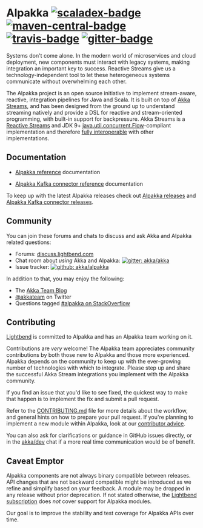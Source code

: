 Alpakka [![scaladex-badge][]][scaladex] [![maven-central-badge][]][maven-central] [![travis-badge][]][travis] [![gitter-badge][]][gitter]
=======

[scaladex]:              https://index.scala-lang.org/akka/alpakka
[scaladex-badge]:        https://index.scala-lang.org/akka/alpakka/latest.svg
[maven-central]:         https://search.maven.org/#search%7Cga%7C1%7Cakka-stream-alpakka
[maven-central-badge]:   https://maven-badges.herokuapp.com/maven-central/com.lightbend.akka/akka-stream-alpakka-file_2.12/badge.svg
[travis]:                https://travis-ci.org/akka/alpakka
[travis-badge]:          https://travis-ci.org/akka/alpakka.svg?branch=master
[gitter]:                https://gitter.im/akka/akka
[gitter-badge]:          https://badges.gitter.im/akka/akka.svg

Systems don't come alone. In the modern world of microservices and cloud deployment, new components must interact with legacy systems, making integration an important key to success. Reactive Streams give us a technology-independent tool to let these heterogeneous systems communicate without overwhelming each other.

The Alpakka project is an open source initiative to implement stream-aware, reactive, integration pipelines for Java and Scala. It is built on top of [Akka Streams](https://doc.akka.io/docs/akka/current/stream/index.html), and has been designed from the ground up to understand streaming natively and provide a DSL for reactive and stream-oriented programming, with built-in support for backpressure. Akka Streams is a [Reactive Streams](http://www.reactive-streams.org/) and JDK 9+ [java.util.concurrent.Flow](https://docs.oracle.com/javase/10/docs/api/java/util/concurrent/Flow.html)-compliant implementation and therefore [fully interoperable](https://doc.akka.io/docs/akka/current/general/stream/stream-design.html#interoperation-with-other-reactive-streams-implementations) with other implementations.


Documentation
-------------

- [Alpakka reference](https://doc.akka.io/docs/alpakka/current/) documentation

- [Alpakka Kafka connector reference](https://doc.akka.io/docs/akka-stream-kafka/current/) documentation

To keep up with the latest Alpakka releases check out [Alpakka releases](https://github.com/akka/alpakka/releases) and [Alpakka Kafka connector releases](https://github.com/akka/alpakka-kafka/releases).


Community
---------

You can join these forums and chats to discuss and ask Akka and Alpakka related questions:

- Forums: [discuss.lightbend.com](https://discuss.lightbend.com/c/akka/streams-and-alpakka)
- Chat room about *using* Akka and Alpakka: [![gitter: akka/akka](https://img.shields.io/badge/gitter%3A-akka%2Fakka-blue.svg?style=flat-square)](https://gitter.im/akka/akka)
- Issue tracker: [![github: akka/alpakka](https://img.shields.io/badge/github%3A-issues-blue.svg?style=flat-square)](https://github.com/akka/alpakka/issues)

In addition to that, you may enjoy the following:

- The [Akka Team Blog](https://akka.io/blog/)
- [@akkateam](https://twitter.com/akkateam) on Twitter
- Questions tagged [#alpakka on StackOverflow](http://stackoverflow.com/questions/tagged/alpakka)



Contributing
------------

[Lightbend](https://www.lightbend.com/) is committed to Alpakka and has an Alpakka team working on it.

Contributions are *very* welcome! The Alpakka team appreciates community contributions by both those new to Alpakka and those more experienced.
Alpakka depends on the community to keep up with the ever-growing number of technologies with which to integrate. Please step up and share the successful Akka Stream integrations you implement with the Alpakka community.

If you find an issue that you'd like to see fixed, the quickest way to make that happen is to implement the fix and submit a pull request.

Refer to the [CONTRIBUTING.md](CONTRIBUTING.md) file for more details about the workflow, and general hints on how to prepare your pull request. If you're planning to implement a new module within Alpakka, look at our [contributor advice](contributor-advice.md).

You can also ask for clarifications or guidance in GitHub issues directly, or in the [akka/dev](https://gitter.im/akka/dev) chat if a more real time communication would be of benefit.



Caveat Emptor
-------------

Alpakka components are not always binary compatible between releases. API changes that are not backward compatible might be introduced as we refine and simplify based on your feedback. A module may be dropped in any release without prior deprecation. If not stated otherwise, the [Lightbend subscription](https://www.lightbend.com/subscription) does *not* cover support for Alpakka modules.

Our goal is to improve the stability and test coverage for Alpakka APIs over time.
